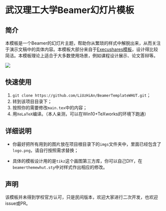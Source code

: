 # 武汉理工大学Beamer幻灯片模板



## 简介

本模板是一个Beamer的幻灯片主题，帮助你从繁琐的样式中解脱出来，从而关注于演示文稿中的具体内容。本模板大部分来自于[Execushares模板](https://github.com/hamaluik/Beamer-Theme-Execushares)，设计得比较简洁。本模板理论上适合于大多数使用场景，例如课程设计展示、论文答辩等。

![](C:\Users\Administrator\Desktop\beamerthemewhut\screenshots\screenshot1.png)

## 快速使用

1. `git clone https://github.com/LiUzHiAn/BeamerTemplateWHUT.git`；
2. 转到该项目目录下；
3. 按照你的需要修改`main.tex`中的内容；
4. 用`XeLaTeX`编译。（本人亲测，可以在Win10+TeXworks的环境下跑通）

## 详细说明

- 你最好把所有用到的图片放在项目根目录下的`imgs`文件夹中，里面已经包含了`logo.png`，请自行按照需求替换；

- 具体的模板设计用的是`tikz`这个画图第三方库，你可以自己DIY，在`beamerthemewhut.sty`中对样式作出相应的修改。

## 声明

该模板并未得到学校官方认可，只是民间版本，欢迎大家进行二次开发，也欢迎issue或PR。





